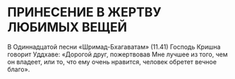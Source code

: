 # ПРИНЕСЕНИЕ В ЖЕРТВУ ЛЮБИМЫХ ВЕЩЕЙ

В Одиннадцатой песни «Шримад-Бхагаватам» (11.41) Господь Кришна говорит Уддхаве: «Дорогой друг, пожертвовав Мне лучшее из того, чем он владеет, или то, что ему очень нравится, человек обретет вечное благо».
